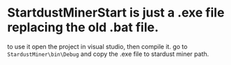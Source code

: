 # StartdustMinerStart is just a .exe file replacing the old .bat file.
to use it open the project in visual studio, then compile it. 
go to `StardustMiner\bin\Debug` and copy the .exe file to stardust miner path.